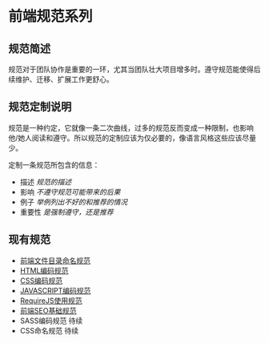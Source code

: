 
# 前端规范系列

## 规范简述
     
规范对于团队协作是重要的一环，尤其当团队壮大项目增多时。遵守规范能使得后续维护、迁移、扩展工作更舒心。

## 规范定制说明

规范是一种约定，它就像一条二次曲线，过多的规范反而变成一种限制，也影响他/她人阅读和遵守。所以规范的定制应该为仅必要的，像语言风格这些应该尽量少。

定制一条规范所包含的信息：

* 描述  _规范的描述_
* 影响  _不遵守规范可能带来的后果_
* 例子  _举例列出不好的和推荐的情况_
* 重要性  _是强制遵守，还是推荐_

## 现有规范

* [前端文件目录命名规范](./project-paths-standard.md)
* [HTML编码规范](./html-base-standard.md)
* [CSS编码规范](./css-base-standard.md)
* [JAVASCRIPT编码规范](./js-base-standard.md)
* [RequireJS使用规范](./requirejs-use-standard.md)
* [前端SEO基础规范](./seo-base-standard.md)
* SASS编码规范 待续
* CSS命名规范 待续
